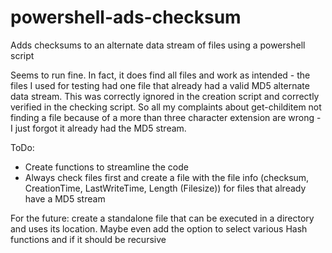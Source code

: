# powershell-ads-checksum
Adds checksums to an alternate data stream of files using a powershell script

Seems to run fine. In fact, it does find all files and work as intended - the files I used for testing had one file that already had a valid MD5 alternate data stream. This was correctly ignored in the creation script and correctly verified in the checking script. So all my complaints about get-childitem not finding a file because of a more than three character extension are wrong - I just forgot it already had the MD5 stream.

ToDo:
- Create functions to streamline the code
- Always check files first and create a file with the file info (checksum, CreationTime, LastWriteTime, Length (Filesize)) for files that already have a MD5 stream

For the future: create a standalone file that can be executed in a directory and uses its location. Maybe even add the option to select various Hash functions and if it should be recursive
